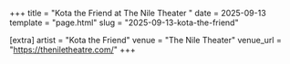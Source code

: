 +++
title = "Kota the Friend at The Nile Theater "
date = 2025-09-13
template = "page.html"
slug = "2025-09-13-kota-the-friend"

[extra]
artist = "Kota the Friend"
venue = "The Nile Theater"
venue_url = "https://theniletheatre.com/"
+++
